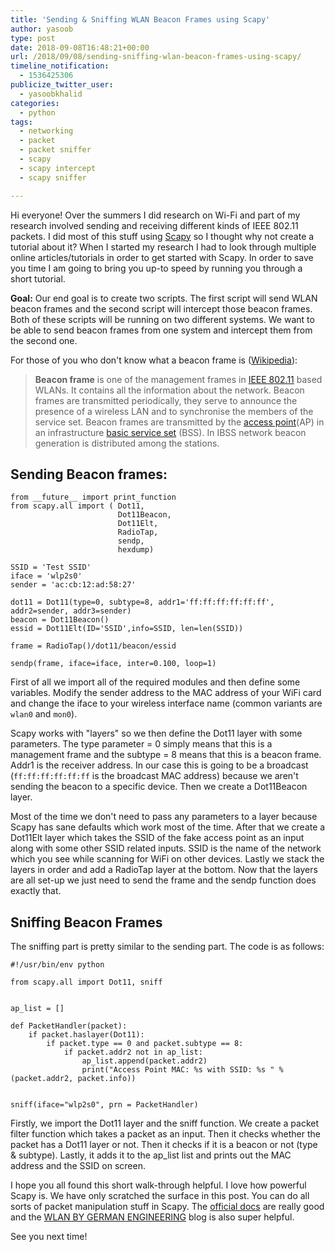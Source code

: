 ```yaml
---
title: 'Sending & Sniffing WLAN Beacon Frames using Scapy'
author: yasoob
type: post
date: 2018-09-08T16:48:21+00:00
url: /2018/09/08/sending-sniffing-wlan-beacon-frames-using-scapy/
timeline_notification:
  - 1536425306
publicize_twitter_user:
  - yasoobkhalid
categories:
  - python
tags:
  - networking
  - packet
  - packet sniffer
  - scapy
  - scapy intercept
  - scapy sniffer

---
```

Hi everyone! Over the summers I did research on Wi-Fi and part of my research involved sending and receiving different kinds of IEEE 802.11 packets. I did most of this stuff using [Scapy][1] so I thought why not create a tutorial about it? When I started my research I had to look through multiple online articles/tutorials in order to get started with Scapy. In order to save you time I am going to bring you up-to speed by running you through a short tutorial.<!--more-->

**Goal:** Our end goal is to create two scripts. The first script will send WLAN beacon frames and the second script will intercept those beacon frames. Both of these scripts will be running on two different systems. We want to be able to send beacon frames from one system and intercept them from the second one.

For those of you who don't know what a beacon frame is ([Wikipedia][2]):

> **Beacon frame** is one of the management frames in [IEEE 802.11][3] based WLANs. It contains all the information about the network. Beacon frames are transmitted periodically, they serve to announce the presence of a wireless LAN and to synchronise the members of the service set. Beacon frames are transmitted by the [access point][4](AP) in an infrastructure [basic service set][5] (BSS). In IBSS network beacon generation is distributed among the stations.

## Sending Beacon frames:

```
from __future__ import print_function
from scapy.all import ( Dot11,
                        Dot11Beacon,
                        Dot11Elt,
                        RadioTap,
                        sendp,
                        hexdump)

SSID = 'Test SSID' 
iface = 'wlp2s0'   
sender = 'ac:cb:12:ad:58:27'

dot11 = Dot11(type=0, subtype=8, addr1='ff:ff:ff:ff:ff:ff',
addr2=sender, addr3=sender)
beacon = Dot11Beacon()
essid = Dot11Elt(ID='SSID',info=SSID, len=len(SSID))

frame = RadioTap()/dot11/beacon/essid

sendp(frame, iface=iface, inter=0.100, loop=1)
```

First of all we import all of the required modules and then define some variables. Modify the sender address to the MAC address of your WiFi card and change the iface to your wireless interface name (common variants are `wlan0` and `mon0`). 

Scapy works with "layers" so we then define the Dot11 layer with some parameters. The type parameter = 0 simply means that this is a management frame and the subtype = 8 means that this is a beacon frame. Addr1 is the receiver address. In our case this is going to be a broadcast (`ff:ff:ff:ff:ff:ff` is the broadcast MAC address) because we aren't sending the beacon to a specific device. Then we create a Dot11Beacon layer. 

Most of the time we don't need to pass any parameters to a layer because Scapy has sane defaults which work most of the time. After that we create a Dot11Elt layer which takes the SSID of the fake access point as an input along with some other SSID related inputs. SSID is the name of the network which you see while scanning for WiFi on other devices. Lastly we stack the layers in order and add a RadioTap layer at the bottom. Now that the layers are all set-up we just need to send the frame and the sendp function does exactly that.

## Sniffing Beacon Frames

The sniffing part is pretty similar to the sending part. The code is as follows:

```
#!/usr/bin/env python

from scapy.all import Dot11, sniff
                       

ap_list = []

def PacketHandler(packet):
    if packet.haslayer(Dot11):
        if packet.type == 0 and packet.subtype == 8:
            if packet.addr2 not in ap_list:
                ap_list.append(packet.addr2)
                print("Access Point MAC: %s with SSID: %s " %(packet.addr2, packet.info))


sniff(iface="wlp2s0", prn = PacketHandler)
```

Firstly, we import the Dot11 layer and the sniff function. We create a packet filter function which takes a packet as an input. Then it checks whether the packet has a Dot11 layer or not. Then it checks if it is a beacon or not (type & subtype). Lastly, it adds it to the ap_list list and prints out the MAC address and the SSID on screen.

I hope you all found this short walk-through helpful. I love how powerful Scapy is. We have only scratched the surface in this post. You can do all sorts of packet manipulation stuff in Scapy. The [official docs][6] are really good and the [WLAN BY GERMAN ENGINEERING][7] blog is also super helpful.

See you next time!

 [1]: https://github.com/secdev/scapy
 [2]: https://en.wikipedia.org/wiki/Beacon_frame
 [3]: https://en.wikipedia.org/wiki/IEEE_802.11 "IEEE 802.11"
 [4]: https://en.wikipedia.org/wiki/Wireless_access_point "Wireless access point"
 [5]: https://en.wikipedia.org/wiki/Service_set_(802.11_network) "Service set (802.11 network)"
 [6]: https://scapy.readthedocs.io/en/latest/
 [7]: https://wlan1nde.wordpress.com/